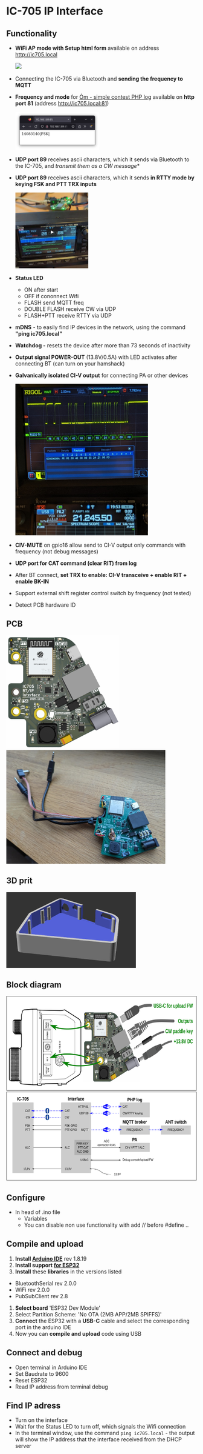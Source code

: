 # IC-705 IP Interface

## Functionality
- **WiFi AP mode with Setup html form** available on address http://ic705.local

    <img src="https://raw.githubusercontent.com/ok1hra/IC-705_Interface/main/setup-form.png" height="300">

- Connecting the IC-705 via Bluetooth and **sending the frequency to MQTT**
- **Frequency and mode** for [Óm - simple contest PHP log](https://github.com/ok1hra/Om) available on **http port 81** (address http://ic705.local:81)

    <img src="https://raw.githubusercontent.com/ok1hra/IC-705_Interface/main/http-cat.png" height="100">

- **UDP port 89** receives ascii characters, which it sends via Bluetooth to the IC-705, and *transmit them as a CW message**
- **UDP port 89** receives ascii characters, which it sends **in RTTY mode by keying FSK and PTT TRX inputs**

    [![RTTY + PTT keying](https://raw.githubusercontent.com/ok1hra/IC-705_Interface/main/hw/rtty-key.png)](https://youtube.com/shorts/b0uTiIwEsbw)

- **Status LED**
    - ON after start
    - OFF if cononnect Wifi
    - FLASH send MQTT freq
    - DOUBLE FLASH receive CW via UDP
    - FLASH+PTT receive RTTY via UDP
- **mDNS** - to easily find IP devices in the network, using the command **"ping ic705.local"**
- **Watchdog -** resets the device after more than 73 seconds of inactivity
- **Output signal POWER-OUT** (13.8V/0.5A) with LED activates after connecting BT (can turn on your hamshack)
- **Galvanically isolated CI-V output** for connecting PA or other devices

    <img src="https://raw.githubusercontent.com/ok1hra/IC-705_Interface/main/hw/IC-705-interface-01-CAT.jpg" height="400">

- **CIV-MUTE** on gpio16 allow send to CI-V output only commands with frequency (not debug messages)
- **UDP port for CAT command (clear RIT) from log**
- After BT connect, **set TRX to enable: CI-V transceive + enable RIT + enable BK-IN**
- Support external shift register control switch by frequency (not tested)
- Detect PCB hardware ID

## PCB
<img src="https://raw.githubusercontent.com/ok1hra/IC-705_Interface/main/hw/IC-705-interface-01.png" height="300"><img src="https://raw.githubusercontent.com/ok1hra/IC-705_Interface/main/hw/IC-705-interface-01-PCB.jpg" height="300">

## 3D prit
<img src="https://raw.githubusercontent.com/ok1hra/IC-705_Interface/main/3Dprint/preview.png" height="200">

## Block diagram
<img src="https://raw.githubusercontent.com/ok1hra/IC-705_Interface/main/hw/hw-block.png" height="250">

<img src="https://raw.githubusercontent.com/ok1hra/IC-705_Interface/main/hw/sw-block.png">


## Configure
- In head of .ino file
  - Variables
  - You can disable non use functionality with add // before #define ..

## Compile and upload
1.  **Install [Arduino IDE](https://www.arduino.cc/en/software)** rev 1.8.19
1.  **Install support [for ESP32](https://docs.espressif.com/projects/arduino-esp32/en/latest/installing.html)**
1.  **Install** these **libraries** in the versions listed
  * BluetoothSerial rev 2.0.0
  * WiFi rev 2.0.0
  * PubSubClient rev 2.8
1. **Select board** 'ESP32 Dev Module'
1. Select Partition Scheme: 'No OTA (2MB APP/2MB SPIFFS)'
1. **Connect** the ESP32 with a **USB-C** cable and select the corresponding port in the arduino IDE
1. Now you can **compile and upload** code using USB

## Connect and debug
- Open terminal in Arduino IDE
- Set Baudrate to 9600
- Reset ESP32
- Read IP address from terminal debug

## Find IP adress
- Turn on the interface
- Wait for the Status LED to turn off, which signals the Wifi connection
- In the terminal window, use the command ```ping ic705.local``` - the output will show the IP address that the interface received from the DHCP server

